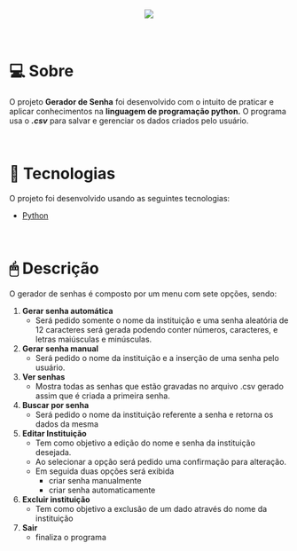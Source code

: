 <h1 align="center">
    <img src="https://ik.imagekit.io/dfnyrlf8n/bannegit_LgrmInvpwz.png?ik-sdk-version=javascript-1.4.3&updatedAt=1650017029057">
</h1>
<br>

# 💻 Sobre
O projeto **Gerador de Senha** foi desenvolvido com o intuito de praticar e aplicar conhecimentos na **linguagem de programação python.**
O programa usa o ***.csv*** para salvar e gerenciar os dados criados pelo usuário.

<br>


 # 🚀 Tecnologias
 O projeto foi desenvolvido usando as seguintes tecnologias:

 - [Python](https://www.python.org/)

 <br>

 # 🖱 Descrição


O gerador de senhas é composto por um menu com sete opções, sendo:

1. **Gerar senha automática**
    - Será pedido somente o nome da instituição e uma senha aleatória de 12 caracteres será gerada podendo conter números, caracteres, e letras maiúsculas e minúsculas.
2.  **Gerar senha manual**
    - Será pedido o nome da instituição e a inserção de uma senha pelo usuário.
3. **Ver senhas**
    - Mostra todas as senhas que estão gravadas no arquivo .csv gerado assim que é criada a primeira senha.
4. **Buscar por senha**
    - Será pedido o nome da instituição referente a senha e retorna os dados da mesma
5. **Editar Instituição**
    - Tem como objetivo a edição do nome e senha da instituição desejada.
    - Ao selecionar a opção será pedido uma confirmação para alteração.
    - Em seguida duas opções será exibida
        * criar senha manualmente
        * criar senha automaticamente
6. **Excluir instituição**
    - Tem como objetivo a exclusão de um dado através do nome da instituição
7. **Sair**
    - finaliza o programa


    






